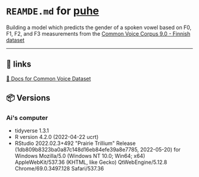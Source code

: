 # `REAMDE.md` for [puhe](https://github.com/Ai-Yukino/puhe)

Building a model which predicts the gender of a spoken vowel based on F0, F1, F2, and F3 measurements from the [Common Voice Corpus 9.0 - Finnish dataset](https://commonvoice.mozilla.org/en/datasets)

---

## 🔗 links

[📝 Docs for Common Voice Dataset](https://github.com/common-voice/cv-dataset#readme)

## 📦 Versions

### Ai's computer

- tidyverse 1.3.1
- R version 4.2.0 (2022-04-22 ucrt)
- RStudio 2022.02.3+492 "Prairie Trillium" Release (1db809b8323ba0a87c148d16eb84efe39a8e7785, 2022-05-20) for Windows
  Mozilla/5.0 (Windows NT 10.0; Win64; x64) AppleWebKit/537.36 (KHTML, like Gecko) QtWebEngine/5.12.8 Chrome/69.0.3497.128 Safari/537.36
